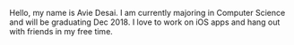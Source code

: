 Hello, my name is Avie Desai. I am currently majoring in Computer Science and will be graduating Dec 2018.
I love to work on iOS apps and hang out with friends in my free time.
